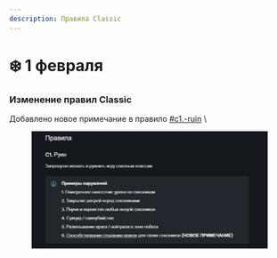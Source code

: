 ```yaml
---
description: Правила Classic
---
```


# ❄️ 1 февраля

### Изменение правил Classic

Добавлено новое примечание в правило [#c1.-ruin](../../rules/classic.md#c1.-ruin "mention") \\

<figure><img src="../../.gitbook/assets/image (1) (1) (1) (1) (1) (1) (1) (1).png" alt=""><figcaption></figcaption></figure>
